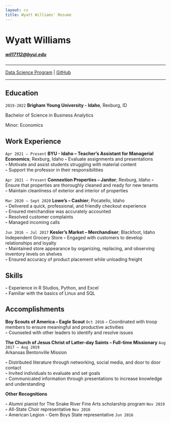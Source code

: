 ```yaml
---
layout: cv
title: Wyatt Williams' Resume
---
```

# Wyatt Williams
##### wil17112@byui.edu
-----
<div id="webaddress">
<a href="https://byuidatascience.github.io/development.html">Data Science Program</a>
| <a href="https://github.com/byuids-resumes">GitHub</a>
</div>

<!-- https://www.monique.tech/the-art-of-markdown -->

---
## Education 

`2019-2022`
__Brigham Young University - Idaho__, Rexburg, ID

Bachelor of Science in Business Analytics	

Minor: Economics 

## Work Experience

`Apr 2021 – Present`
__BYU - Idaho – Teacher’s Assistant for Managerial Economics__; Rexburg, Idaho
__-__ Evaluate assignments and presentations      
__-__ Motivate and assist students struggling with material content     
__-__ Support the professor in their responsibilities     
     

`Apr 2021 – Present`
__Connextion Properties – Janitor__; Rexburg, Idaho	
__-__ Ensure that properties are thoroughly cleaned and ready for new tenants      
__-__ Maintain cleanliness of exterior and interior of properties      

`Mar 2020 – Sept 2020`
__Lowe’s – Cashier__; Pocatello, Idaho     
__-__ Delivered a quick, professional, and friendly checkout experience      
__-__ Ensured merchandise was accurately accounted     
__-__ Resolved customer complaints     
__-__ Managed incoming calls

`Jun 2016 – Jul 2017`
__Kesler’s Market – Merchandiser__; Blackfoot, Idaho
Independent Grocery Store
__-__ Engaged with customers to develop relationships and loyalty     
__-__ Maintained store appearance by organizing, replacing, and observing inventory levels on shelves     
__-__ Ensured accuracy of product placement while unloading freight     

## Skills
__-__ Experience in R Studios, Python, and Excel     
__-__ Familiar with the basics of Linux and SQL     


## Accomplishments

__Boy Scouts of America – Eagle Scout__	`Oct 2016`
__-__ Coordinated with troop members to ensure meaningful and productive activities     
__-__ Counseled with other leaders to identify and resolve issues      

__The Church of Jesus Christ of Latter-day Saints – Full-time Missionary__     	`Aug 2017 – Aug 2019`     
Arkansas Bentonville Mission

__-__ Distributed literature through networking, social media, and door to door contact     
__-__ Invited individuals to evaluate and set goals     
__-__ Communicated information through presentations to increase knowledge and understanding

__Other Recognitions__	

__-__ Alumni pianist for The Snake River Fine Arts scholarship program      `Nov 2019`       
__-__ All-State Choir representative     	 `Nov 2016`      
__-__ American Legion - Gem Boys State representative      `Jun 2016`	          


<!-- ### Footer

Last updated: May 2013 -->


